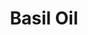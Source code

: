 ---
name: Basil Oil
title: Basil Oil
details:
  - detail:
      key: Plant Part
      value: Leaves
  - detail:
      key: Botanical Name
      value: Ocimum Basilicum
  - detail:
      key: Color
      value: Pale Yellow
  - detail:
      key: Solubility
      value: Soluble 1 part alcohol (80%)
  - detail:
      key: Odour
      value: Very Sweet like anise taste.
  - detail:
      key: Physical State
      value: Liquid
  - detail:
      key: Refractive Index
      value: 1.4800 to 1.5100 @20 deg C
  - detail:
      key: CAS No
      value: 104-46-1
  - detail:
      key: HS No
      value: 3301-19-10
  - detail:
      key: Source
      value: An entirely Natural oil, originally Steam Distilled from the plant Indian Basil grown in India
  - detail:
      key: Boiling Point
      value: 215 deg C
  - detail:
      key: Methyl Chavicol
      value: 70 to 75%
  - detail:
      key: Linalool
      value: 18 to 25%
  - detail:
      key: Total Purity
      value: 95%
  - detail:
      key: Specific Gravity
      value: 0.95 to 0.97 @ 25 deg C
  - detail:
      key: Packaging Size
      value: 5, 25, 200 Kg
  - detail:
      key: Packaging Type
      value: Can, Barrel
  - detail:
      key: Brand
      value: Natural Aroma
showOnHome: false
thumbnail: https://5.imimg.com/data5/SELLER/Default/2021/12/EW/DE/ZL/3823480/basil-oil-500x500.jpg
productImages:
  - https://ucarecdn.com/8213c725-21d0-4ac0-ad5e-c1975c20032b/
category: essential oils
---